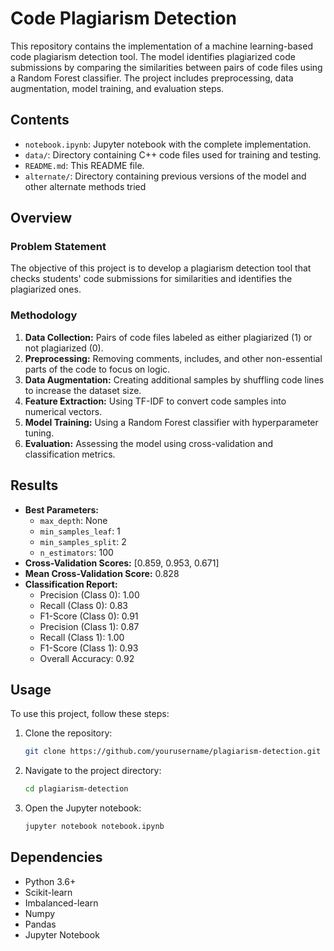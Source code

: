 # Code Plagiarism Detection

This repository contains the implementation of a machine learning-based code plagiarism detection tool. The model identifies plagiarized code submissions by comparing the similarities between pairs of code files using a Random Forest classifier. The project includes preprocessing, data augmentation, model training, and evaluation steps.

## Contents

- `notebook.ipynb`: Jupyter notebook with the complete implementation.
- `data/`: Directory containing C++ code files used for training and testing.
- `README.md`: This README file.
- `alternate/`: Directory containing previous versions of the model and other alternate methods tried

## Overview

### Problem Statement

The objective of this project is to develop a plagiarism detection tool that checks students' code submissions for similarities and identifies the plagiarized ones.

### Methodology

1. **Data Collection:** Pairs of code files labeled as either plagiarized (1) or not plagiarized (0).
2. **Preprocessing:** Removing comments, includes, and other non-essential parts of the code to focus on logic.
3. **Data Augmentation:** Creating additional samples by shuffling code lines to increase the dataset size.
4. **Feature Extraction:** Using TF-IDF to convert code samples into numerical vectors.
5. **Model Training:** Using a Random Forest classifier with hyperparameter tuning.
6. **Evaluation:** Assessing the model using cross-validation and classification metrics.

## Results

- **Best Parameters:**
  - `max_depth`: None
  - `min_samples_leaf`: 1
  - `min_samples_split`: 2
  - `n_estimators`: 100
- **Cross-Validation Scores:** [0.859, 0.953, 0.671]
- **Mean Cross-Validation Score:** 0.828
- **Classification Report:**
  - Precision (Class 0): 1.00
  - Recall (Class 0): 0.83
  - F1-Score (Class 0): 0.91
  - Precision (Class 1): 0.87
  - Recall (Class 1): 1.00
  - F1-Score (Class 1): 0.93
  - Overall Accuracy: 0.92

## Usage

To use this project, follow these steps:

1. Clone the repository:
   ```sh
   git clone https://github.com/yourusername/plagiarism-detection.git
   ```
2. Navigate to the project directory:
   ```sh
   cd plagiarism-detection
   ```
3. Open the Jupyter notebook:
   ```sh
   jupyter notebook notebook.ipynb
   ```

## Dependencies

- Python 3.6+
- Scikit-learn
- Imbalanced-learn
- Numpy
- Pandas
- Jupyter Notebook

